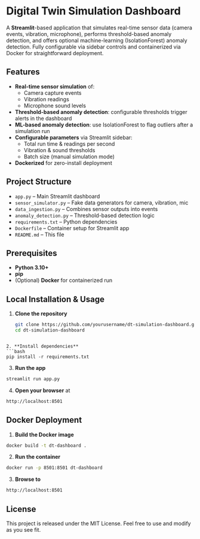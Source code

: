 # Digital Twin Simulation Dashboard

A **Streamlit**-based application that simulates real-time sensor data (camera events, vibration, microphone), performs threshold-based anomaly detection, and offers optional machine-learning (IsolationForest) anomaly detection. Fully configurable via sidebar controls and containerized via Docker for straightforward deployment.

## Features

- **Real-time sensor simulation** of:  
  - Camera capture events  
  - Vibration readings  
  - Microphone sound levels  
- **Threshold-based anomaly detection**: configurable thresholds trigger alerts in the dashboard  
- **ML-based anomaly detection**: use IsolationForest to flag outliers after a simulation run  
- **Configurable parameters** via Streamlit sidebar:  
  - Total run time & readings per second  
  - Vibration & sound thresholds  
  - Batch size (manual simulation mode)  
- **Dockerized** for zero-install deployment  

## Project Structure
- `app.py`                  – Main Streamlit dashboard  
- `sensor_simulator.py`     – Fake data generators for camera, vibration, mic  
- `data_ingestion.py`       – Combines sensor outputs into events  
- `anomaly_detection.py`    – Threshold-based detection logic  
- `requirements.txt`        – Python dependencies  
- `Dockerfile`              – Container setup for Streamlit app  
- `README.md`               – This file  

## Prerequisites

- **Python 3.10+**  
- **pip**  
- (Optional) **Docker** for containerized run  

## Local Installation & Usage

1. **Clone the repository**  
   ```bash
   git clone https://github.com/yourusername/dt-simulation-dashboard.git
   cd dt-simulation-dashboard
  ```

2. **Install dependencies**
```bash
pip install -r requirements.txt
```

3. **Run the app**
```bash
streamlit run app.py
```

4. **Open your browser** at 
```bash
http://localhost:8501
```
## Docker Deployment
1. **Build the Docker image**
```bash
docker build -t dt-dashboard .
```
2. **Run the container**
```bash
docker run -p 8501:8501 dt-dashboard
```
3. **Browse to** 
```bash
http://localhost:8501
```
## License
This project is released under the MIT License. Feel free to use and modify as you see fit.
